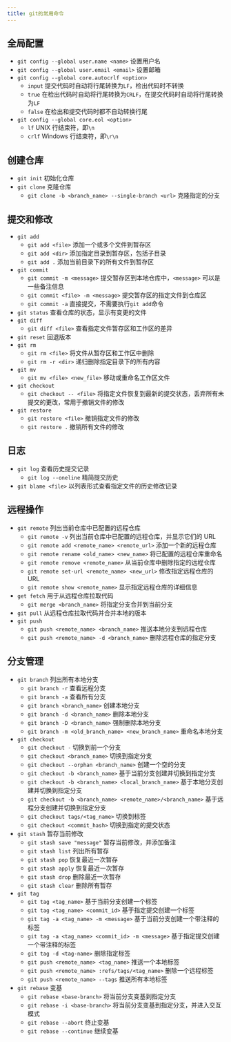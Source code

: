 ```yaml
---
title: git的常用命令
---
```


## 全局配置

- `git config --global user.name <name>` 设置用户名
- `git config --global user.email <email>` 设置邮箱
- `git config --global core.autocrlf <option>`
  - `input` 提交代码时自动将行尾转换为`LF`，检出代码时不转换
  - `true` 在检出代码时自动将行尾转换为`CRLF`，在提交代码时自动将行尾转换为`LF`
  - `false` 在检出和提交代码时都不自动转换行尾
- `git config --global core.eol <option>`
  - `lf` UNIX 行结束符，即`\n`
  - `crlf` Windows 行结束符，即`\r\n`

## 创建仓库

- `git init` 初始化仓库
- `git clone` 克隆仓库
  - `git clone -b <branch_name> --single-branch <url>` 克隆指定的分支

## 提交和修改

- `git add`
  - `git add <file>` 添加一个或多个文件到暂存区
  - `git add <dir>` 添加指定目录到暂存区，包括子目录
  - `git add .` 添加当前目录下的所有文件到暂存区
- `git commit`
  - `git commit -m <message>` 提交暂存区到本地仓库中，`<message>` 可以是一些备注信息
  - `git commit <file> -m <message>` 提交暂存区的指定文件到仓库区
  - `git commit -a` 直接提交，不需要执行`git add`命令
- `git status` 查看仓库的状态，显示有变更的文件
- `git diff`
  - `git diff <file>` 查看指定文件暂存区和工作区的差异
- `git reset` 回退版本
- `git rm`
  - `git rm <file>` 将文件从暂存区和工作区中删除
  - `git rm -r <dir>` 递归删除指定目录下的所有内容
- `git mv`
  - `git mv <file> <new_file>` 移动或重命名工作区文件
- `git checkout`
  - `git checkout -- <file>` 将指定文件恢复到最新的提交状态，丢弃所有未提交的更改，常用于撤销文件的修改
- `git restore`
  - `git restore <file>` 撤销指定文件的修改
  - `git restore .` 撤销所有文件的修改

## 日志

- `git log` 查看历史提交记录
  - `git log --oneline` 精简提交历史
- `git blame <file>` 以列表形式查看指定文件的历史修改记录

## 远程操作

- `git remote` 列出当前仓库中已配置的远程仓库
  - `git remote -v` 列出当前仓库中已配置的远程仓库，并显示它们的 URL
  - `git remote add <remote_name> <remote_url>` 添加一个新的远程仓库
  - `git remote rename <old_name> <new_name>` 将已配置的远程仓库重命名
  - `git remote remove <remote_name>` 从当前仓库中删除指定的远程仓库
  - `git remote set-url <remote_name> <new_url>` 修改指定远程仓库的 URL
  - `git remote show <remote_name>` 显示指定远程仓库的详细信息
- `get fetch` 用于从远程仓库拉取代码
  - `git merge <branch_name>` 将指定分支合并到当前分支
- `git pull` 从远程仓库拉取代码并合并本地的版本
- `git push`
  - `git push <remote_name> <branch_name>` 推送本地分支到远程仓库
  - `git push <remote_name> -d <branch_name>` 删除远程仓库的指定分支

## 分支管理

- `git branch` 列出所有本地分支
  - `git branch -r` 查看远程分支
  - `git branch -a` 查看所有分支
  - `git branch <branch_name>` 创建本地分支
  - `git branch -d <branch_name>` 删除本地分支
  - `git branch -D <branch_name>` 强制删除本地分支
  - `git branch -m <old_branch_name> <new_branch_name>` 重命名本地分支
- `git checkout`
  - `git checkout -` 切换到前一个分支
  - `git checkout <branch_name>` 切换到指定分支
  - `git checkout --orphan <branch_name>` 创建一个空的分支
  - `git checkout -b <branch_name>` 基于当前分支创建并切换到指定分支
  - `git checkout -b <branch_name> <local_branch_name>` 基于本地分支创建并切换到指定分支
  - `git checkout -b <branch_name> <remote_name>/<branch_name>` 基于远程分支创建并切换到指定分支
  - `git checkout tags/<tag_name>` 切换到标签
  - `git checkout <commit_hash>` 切换到指定的提交状态
- `git stash` 暂存当前修改
  - `git stash save "message"` 暂存当前修改，并添加备注
  - `git stash list` 列出所有暂存
  - `git stash pop` 恢复最近一次暂存
  - `git stash apply` 恢复最近一次暂存
  - `git stash drop` 删除最近一次暂存
  - `git stash clear` 删除所有暂存
- `git tag`
  - `git tag <tag_name>` 基于当前分支创建一个标签
  - `git tag <tag_name> <commit_id>` 基于指定提交创建一个标签
  - `git tag -a <tag_name> -m <message>` 基于当前分支创建一个带注释的标签
  - `git tag -a <tag_name> <commit_id> -m <message>` 基于指定提交创建一个带注释的标签
  - `git tag -d <tag-name>` 删除指定标签
  - `git push <remote_name> <tag_name>` 推送一个本地标签
  - `git push <remote_name> :refs/tags/<tag_name>` 删除一个远程标签
  - `git push <remote_name> --tags` 推送所有本地标签
- `git rebase` 变基
  - `git rebase <base-branch>` 将当前分支变基到指定分支
  - `git rebase -i <base-branch>` 将当前分支变基到指定分支，并进入交互模式
  - `git rebase --abort` 终止变基
  - `git rebase --continue` 继续变基
